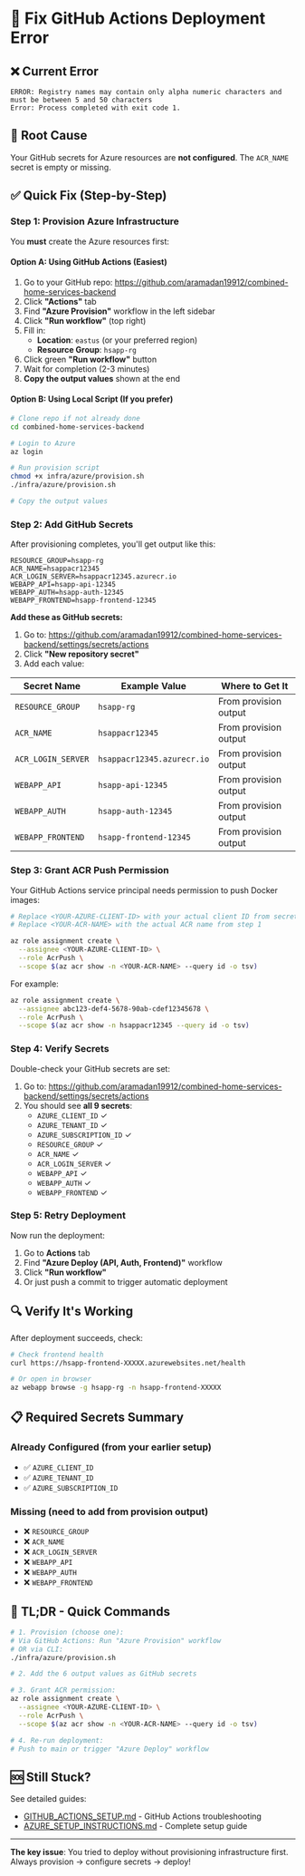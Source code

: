 # 🔴 Fix GitHub Actions Deployment Error

## ❌ Current Error

```
ERROR: Registry names may contain only alpha numeric characters and must be between 5 and 50 characters
Error: Process completed with exit code 1.
```

## 🎯 Root Cause

Your GitHub secrets for Azure resources are **not configured**. The `ACR_NAME` secret is empty or missing.

## ✅ Quick Fix (Step-by-Step)

### Step 1: Provision Azure Infrastructure

You **must** create the Azure resources first:

#### Option A: Using GitHub Actions (Easiest)

1. Go to your GitHub repo: https://github.com/aramadan19912/combined-home-services-backend
2. Click **"Actions"** tab
3. Find **"Azure Provision"** workflow in the left sidebar
4. Click **"Run workflow"** (top right)
5. Fill in:
   - **Location**: `eastus` (or your preferred region)
   - **Resource Group**: `hsapp-rg`
6. Click green **"Run workflow"** button
7. Wait for completion (2-3 minutes)
8. **Copy the output values** shown at the end

#### Option B: Using Local Script (If you prefer)

```bash
# Clone repo if not already done
cd combined-home-services-backend

# Login to Azure
az login

# Run provision script
chmod +x infra/azure/provision.sh
./infra/azure/provision.sh

# Copy the output values
```

### Step 2: Add GitHub Secrets

After provisioning completes, you'll get output like this:

```
RESOURCE_GROUP=hsapp-rg
ACR_NAME=hsappacr12345
ACR_LOGIN_SERVER=hsappacr12345.azurecr.io
WEBAPP_API=hsapp-api-12345
WEBAPP_AUTH=hsapp-auth-12345
WEBAPP_FRONTEND=hsapp-frontend-12345
```

**Add these as GitHub secrets:**

1. Go to: https://github.com/aramadan19912/combined-home-services-backend/settings/secrets/actions
2. Click **"New repository secret"**
3. Add each value:

| Secret Name | Example Value | Where to Get It |
|-------------|---------------|-----------------|
| `RESOURCE_GROUP` | `hsapp-rg` | From provision output |
| `ACR_NAME` | `hsappacr12345` | From provision output |
| `ACR_LOGIN_SERVER` | `hsappacr12345.azurecr.io` | From provision output |
| `WEBAPP_API` | `hsapp-api-12345` | From provision output |
| `WEBAPP_AUTH` | `hsapp-auth-12345` | From provision output |
| `WEBAPP_FRONTEND` | `hsapp-frontend-12345` | From provision output |

### Step 3: Grant ACR Push Permission

Your GitHub Actions service principal needs permission to push Docker images:

```bash
# Replace <YOUR-AZURE-CLIENT-ID> with your actual client ID from secrets
# Replace <YOUR-ACR-NAME> with the actual ACR name from step 1

az role assignment create \
  --assignee <YOUR-AZURE-CLIENT-ID> \
  --role AcrPush \
  --scope $(az acr show -n <YOUR-ACR-NAME> --query id -o tsv)
```

For example:
```bash
az role assignment create \
  --assignee abc123-def4-5678-90ab-cdef12345678 \
  --role AcrPush \
  --scope $(az acr show -n hsappacr12345 --query id -o tsv)
```

### Step 4: Verify Secrets

Double-check your GitHub secrets are set:

1. Go to: https://github.com/aramadan19912/combined-home-services-backend/settings/secrets/actions
2. You should see **all 9 secrets**:
   - `AZURE_CLIENT_ID` ✓
   - `AZURE_TENANT_ID` ✓
   - `AZURE_SUBSCRIPTION_ID` ✓
   - `RESOURCE_GROUP` ✓
   - `ACR_NAME` ✓
   - `ACR_LOGIN_SERVER` ✓
   - `WEBAPP_API` ✓
   - `WEBAPP_AUTH` ✓
   - `WEBAPP_FRONTEND` ✓

### Step 5: Retry Deployment

Now run the deployment:

1. Go to **Actions** tab
2. Find **"Azure Deploy (API, Auth, Frontend)"** workflow
3. Click **"Run workflow"**
4. Or just push a commit to trigger automatic deployment

## 🔍 Verify It's Working

After deployment succeeds, check:

```bash
# Check frontend health
curl https://hsapp-frontend-XXXXX.azurewebsites.net/health

# Or open in browser
az webapp browse -g hsapp-rg -n hsapp-frontend-XXXXX
```

## 📋 Required Secrets Summary

### Already Configured (from your earlier setup)
- ✅ `AZURE_CLIENT_ID`
- ✅ `AZURE_TENANT_ID`
- ✅ `AZURE_SUBSCRIPTION_ID`

### Missing (need to add from provision output)
- ❌ `RESOURCE_GROUP`
- ❌ `ACR_NAME`
- ❌ `ACR_LOGIN_SERVER`
- ❌ `WEBAPP_API`
- ❌ `WEBAPP_AUTH`
- ❌ `WEBAPP_FRONTEND`

## 🎯 TL;DR - Quick Commands

```bash
# 1. Provision (choose one):
# Via GitHub Actions: Run "Azure Provision" workflow
# OR via CLI:
./infra/azure/provision.sh

# 2. Add the 6 output values as GitHub secrets

# 3. Grant ACR permission:
az role assignment create \
  --assignee <YOUR-AZURE-CLIENT-ID> \
  --role AcrPush \
  --scope $(az acr show -n <YOUR-ACR-NAME> --query id -o tsv)

# 4. Re-run deployment:
# Push to main or trigger "Azure Deploy" workflow
```

## 🆘 Still Stuck?

See detailed guides:
- [GITHUB_ACTIONS_SETUP.md](GITHUB_ACTIONS_SETUP.md) - GitHub Actions troubleshooting
- [AZURE_SETUP_INSTRUCTIONS.md](AZURE_SETUP_INSTRUCTIONS.md) - Complete setup guide

---

**The key issue**: You tried to deploy without provisioning infrastructure first. Always provision → configure secrets → deploy!